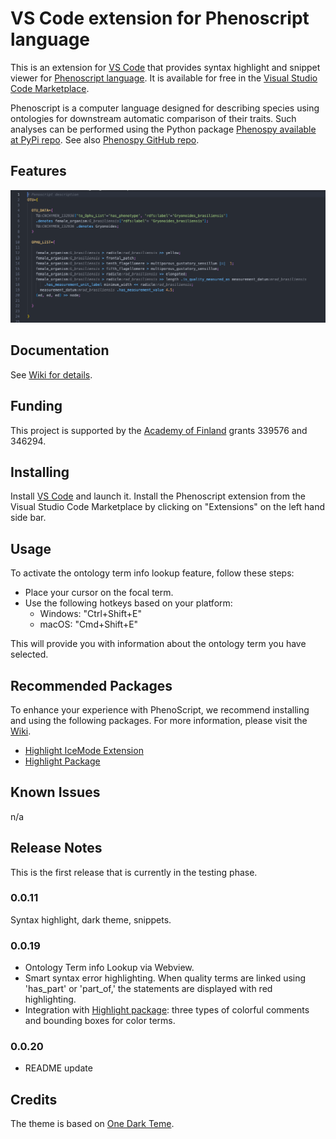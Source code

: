 # VS Code extension for Phenoscript language

 <!-- <p align="left">
  <img src="https://raw.githubusercontent.com/sergeitarasov/vscode-phenoscript/main/icon.png" width="300" title="Phenoscript logo">
</p>  -->

This is an extension for [VS Code](https://code.visualstudio.com) that provides syntax highlight and snippet viewer for [Phenoscript language](https://github.com/sergeitarasov/vscode-phenoscript). It is available for free in the [Visual Studio Code Marketplace](https://marketplace.visualstudio.com). 

Phenoscript is a computer language designed for describing species using ontologies for downstream automatic comparison of their traits. Such analyses can be performed using the Python package [Phenospy available at PyPi repo](https://pypi.org/project/phenospy/). See also [Phenospy GitHub repo](https://github.com/sergeitarasov/PhenoScript). 



## Features
![](https://raw.githubusercontent.com/sergeitarasov/vscode-phenoscript/main/example.png)
<!-- > Tip: Many popular extensions utilize animations. This is an excellent way to show off your extension! We recommend short, focused animations that are easy to follow. -->


## Documentation

See [Wiki for details](https://github.com/sergeitarasov/PhenoScript/wiki).

## Funding
This project is supported by the [Academy of Finland](https://www.aka.fi/en/) grants 339576 and 346294.

## Installing

Install [VS Code](https://code.visualstudio.com) and launch it. Install the Phenoscript extension from the Visual Studio Code Marketplace by clicking on "Extensions" on the left hand side bar.

## Usage

To activate the ontology term info lookup feature, follow these steps:

- Place your cursor on the focal term.
- Use the following hotkeys based on your platform:
    - Windows: "Ctrl+Shift+E"
    - macOS: "Cmd+Shift+E"

This will provide you with information about the ontology term you have selected.


<!-- ## Extension Settings
Include if your extension adds any VS Code settings through the `contributes.configuration` extension point.

For example:

This extension contributes the following settings:

* `phs.enable`: Enable/disable this extension.
* `phs.thing`: Set to `blah` to do something. -->

## Recommended Packages

To enhance your experience with PhenoScript, we recommend installing and using the following packages. For more information, please visit the [Wiki](https://github.com/sergeitarasov/PhenoScript/wiki/Configure-Phenoscript-VS-Code).

- [Highlight IceMode Extension](https://marketplace.visualstudio.com/items?itemName=iceliu.highlight-icemode)
- [Highlight Package](https://marketplace.visualstudio.com/items?itemName=fabiospampinato.vscode-highlight)


## Known Issues

n/a

## Release Notes
This is the first release that is currently in the testing phase.

### 0.0.11
Syntax highlight, dark theme, snippets.


### 0.0.19

- Ontology Term info Lookup via Webview.
- Smart syntax error highlighting. When quality terms are linked using 'has_part' or 'part_of,' the statements are displayed with red highlighting.
- Integration with [Highlight package](https://marketplace.visualstudio.com/items?itemName=fabiospampinato.vscode-highlight): three types of colorful comments and bounding boxes for color terms. 

### 0.0.20

- README update

<!-- ### 1.0.1

Fixed issue #.

### 1.1.0

Added features X, Y, and Z. -->

<!-- ---

## Working with Markdown

You can author your README using Visual Studio Code. Here are some useful editor keyboard shortcuts:

* Split the editor (`Cmd+\` on macOS or `Ctrl+\` on Windows and Linux).
* Toggle preview (`Shift+Cmd+V` on macOS or `Shift+Ctrl+V` on Windows and Linux).
* Press `Ctrl+Space` (Windows, Linux, macOS) to see a list of Markdown snippets. -->

<!-- ## For more information

* [Visual Studio Code's Markdown Support](http://code.visualstudio.com/docs/languages/markdown)
* [Markdown Syntax Reference](https://help.github.com/articles/markdown-basics/) -->


## Credits

The theme is based on [One Dark Teme](https://github.com/akamud/vscode-theme-onedark).
